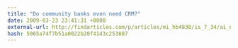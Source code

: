 ```yaml
---
title: "Do community banks even need CRM?"
date: 2009-03-23 23:41:31 +0000
external-url: http://findarticles.com/p/articles/mi_hb4838/is_7_34/ai_n28937041
hash: 5065a74f7b51a0022b20f4143c253887
---
```



